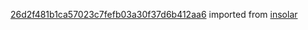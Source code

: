 [26d2f481b1ca57023c7fefb03a30f37d6b412aa6](https://github.com/insolar/insolar/commit/26d2f481b1ca57023c7fefb03a30f37d6b412aa6) imported from [insolar](https://github.com/insolar/insolar)
